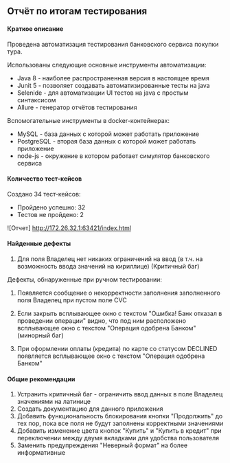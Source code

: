 ## Отчёт по итогам тестирования

#### Краткое описание

Проведена автоматизация тестирования банковского сервиса покупки тура.

Использованы следующие основные инструменты автоматизации:
* Java 8 - наиболее распространенная версия в настоящее время
* Junit 5 - позволяет создавать автоматизированные тесты на java
* Selenide - для автоматизации UI тестов на java c простым синтаксисом
* Allure - генератор отчётов тестирования

Вспомогательные инструменты в docker-контейнерах:
* MySQL - база данных с которой может работать приложение
* PostgreSQL - вторая база данных с которой может работать приложение
* node-js - окружение в котором работает симулятор банковского сервиса

#### Количество тест-кейсов

Создано 34 тест-кейсов:
* Пройдено успешно: 32
* Тестов не пройдено: 2

![Отчет] http://172.26.32.1:63421/index.html

#### Найденные дефекты

1. Для поля Владелец нет никаких ограничений на ввод (в т.ч. на возможность ввода значений на кириллице) (Критичный баг)


Дефекты, обнаруженные при ручном тестировании:

1. Появляется сообщение о некорректности заполнения заполненного поля Владелец при пустом поле CVC 

2. Если закрыть всплывающее окно с текстом "Ошибка! Банк отказал в проведении операции" видно, что под ним расположено всплывающее окно с текстом "Операция одобрена Банком" (минорный баг)

3. При оформлении оплаты (кредита) по карте со статусом DECLINED появляется всплывающее окно с текстом "Операция одобрена Банком" 

#### Общие рекомендации

1. Устранить критичный баг - ограничить ввод данных в поле Владелец значениями на латинице
2. Создать документацию для данного приложения
3. Добавить функциональность блокирования кнопки "Продолжить" до тех пор, пока все поля не будут заполнены корректными значениями
4. Добавить изменение цвета кнопок "Купить" и "Купить в кредит" при переключении между двумя вкладками для удобства пользователя
5. Заменить предупреждения "Неверный формат" на более информативные